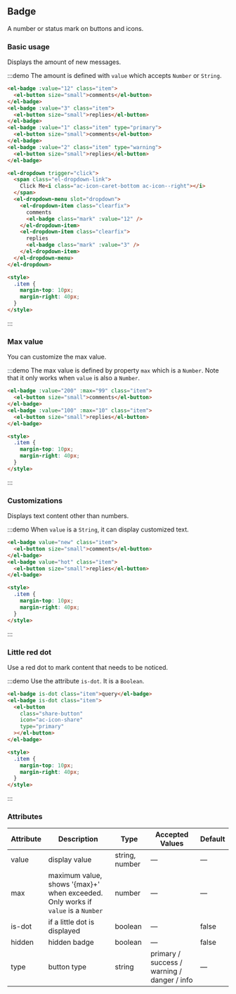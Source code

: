 ## Badge

A number or status mark on buttons and icons.

### Basic usage

Displays the amount of new messages.

:::demo The amount is defined with `value` which accepts `Number` or `String`.

```html
<el-badge :value="12" class="item">
  <el-button size="small">comments</el-button>
</el-badge>
<el-badge :value="3" class="item">
  <el-button size="small">replies</el-button>
</el-badge>
<el-badge :value="1" class="item" type="primary">
  <el-button size="small">comments</el-button>
</el-badge>
<el-badge :value="2" class="item" type="warning">
  <el-button size="small">replies</el-button>
</el-badge>

<el-dropdown trigger="click">
  <span class="el-dropdown-link">
    Click Me<i class="ac-icon-caret-bottom ac-icon--right"></i>
  </span>
  <el-dropdown-menu slot="dropdown">
    <el-dropdown-item class="clearfix">
      comments
      <el-badge class="mark" :value="12" />
    </el-dropdown-item>
    <el-dropdown-item class="clearfix">
      replies
      <el-badge class="mark" :value="3" />
    </el-dropdown-item>
  </el-dropdown-menu>
</el-dropdown>

<style>
  .item {
    margin-top: 10px;
    margin-right: 40px;
  }
</style>
```

:::

### Max value

You can customize the max value.

:::demo The max value is defined by property `max` which is a `Number`. Note that it only works when `value` is also a `Number`.

```html
<el-badge :value="200" :max="99" class="item">
  <el-button size="small">comments</el-button>
</el-badge>
<el-badge :value="100" :max="10" class="item">
  <el-button size="small">replies</el-button>
</el-badge>

<style>
  .item {
    margin-top: 10px;
    margin-right: 40px;
  }
</style>
```

:::

### Customizations

Displays text content other than numbers.

:::demo When `value` is a `String`, it can display customized text.

```html
<el-badge value="new" class="item">
  <el-button size="small">comments</el-button>
</el-badge>
<el-badge value="hot" class="item">
  <el-button size="small">replies</el-button>
</el-badge>

<style>
  .item {
    margin-top: 10px;
    margin-right: 40px;
  }
</style>
```

:::

### Little red dot

Use a red dot to mark content that needs to be noticed.

:::demo Use the attribute `is-dot`. It is a `Boolean`.

```html
<el-badge is-dot class="item">query</el-badge>
<el-badge is-dot class="item">
  <el-button
    class="share-button"
    icon="ac-icon-share"
    type="primary"
  ></el-button>
</el-badge>

<style>
  .item {
    margin-top: 10px;
    margin-right: 40px;
  }
</style>
```

:::

### Attributes

| Attribute | Description                                                                      | Type           | Accepted Values                             | Default |
| --------- | -------------------------------------------------------------------------------- | -------------- | ------------------------------------------- | ------- |
| value     | display value                                                                    | string, number | —                                           | —       |
| max       | maximum value, shows '{max}+' when exceeded. Only works if `value` is a `Number` | number         | —                                           | —       |
| is-dot    | if a little dot is displayed                                                     | boolean        | —                                           | false   |
| hidden    | hidden badge                                                                     | boolean        | —                                           | false   |
| type      | button type                                                                      | string         | primary / success / warning / danger / info | —       |

